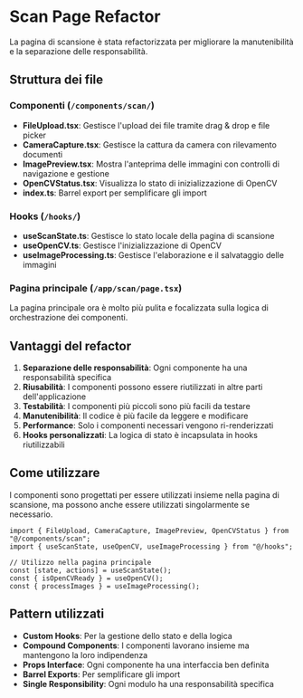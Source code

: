 # Scan Page Refactor

La pagina di scansione è stata refactorizzata per migliorare la manutenibilità e la separazione delle responsabilità.

## Struttura dei file

### Componenti (`/components/scan/`)
- **FileUpload.tsx**: Gestisce l'upload dei file tramite drag & drop e file picker
- **CameraCapture.tsx**: Gestisce la cattura da camera con rilevamento documenti
- **ImagePreview.tsx**: Mostra l'anteprima delle immagini con controlli di navigazione e gestione
- **OpenCVStatus.tsx**: Visualizza lo stato di inizializzazione di OpenCV
- **index.ts**: Barrel export per semplificare gli import

### Hooks (`/hooks/`)
- **useScanState.ts**: Gestisce lo stato locale della pagina di scansione
- **useOpenCV.ts**: Gestisce l'inizializzazione di OpenCV
- **useImageProcessing.ts**: Gestisce l'elaborazione e il salvataggio delle immagini

### Pagina principale (`/app/scan/page.tsx`)
La pagina principale ora è molto più pulita e focalizzata sulla logica di orchestrazione dei componenti.

## Vantaggi del refactor

1. **Separazione delle responsabilità**: Ogni componente ha una responsabilità specifica
2. **Riusabilità**: I componenti possono essere riutilizzati in altre parti dell'applicazione
3. **Testabilità**: I componenti più piccoli sono più facili da testare
4. **Manutenibilità**: Il codice è più facile da leggere e modificare
5. **Performance**: Solo i componenti necessari vengono ri-renderizzati
6. **Hooks personalizzati**: La logica di stato è incapsulata in hooks riutilizzabili

## Come utilizzare

I componenti sono progettati per essere utilizzati insieme nella pagina di scansione, ma possono anche essere utilizzati singolarmente se necessario.

```tsx
import { FileUpload, CameraCapture, ImagePreview, OpenCVStatus } from "@/components/scan";
import { useScanState, useOpenCV, useImageProcessing } from "@/hooks";

// Utilizzo nella pagina principale
const [state, actions] = useScanState();
const { isOpenCVReady } = useOpenCV();
const { processImages } = useImageProcessing();
```

## Pattern utilizzati

- **Custom Hooks**: Per la gestione dello stato e della logica
- **Compound Components**: I componenti lavorano insieme ma mantengono la loro indipendenza
- **Props Interface**: Ogni componente ha una interfaccia ben definita
- **Barrel Exports**: Per semplificare gli import
- **Single Responsibility**: Ogni modulo ha una responsabilità specifica
